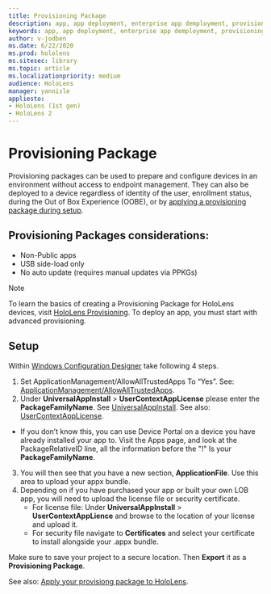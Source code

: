```yaml
---
title: Provisioning Package
description: app, app deployment, enterprise app demployment, provisioning 
keywords: app, app deployment, enterprise app demployment, provisioning 
author: v-jodben
ms.date: 6/22/2020
ms.prod: hololens
ms.sitesec: library
ms.topic: article
ms.localizationpriority: medium
audience: HoloLens
manager: yannisle
appliesto:
- HoloLens (1st gen)
- HoloLens 2
---
```


# Provisioning Package

Provisioning packages can be used to prepare and configure devices in an environment without access to endpoint management. They can also be deployed to a device regardless of identity of the user, enrollment status, during the Out of Box Experience (OOBE), or by [applying a provisioning package during setup](https://docs.microsoft.com/hololens/hololens-provisioning##apply-a-provisioning-package-to-hololens-during-setup).

## Provisioning Packages considerations:
* Non-Public apps
* USB side-load only
* No auto update (requires manual updates via PPKGs)

> [!NOTE] 
> To learn the basics of creating a Provisioning Package for HoloLens devices, visit [HoloLens Provisioning](https://docs.microsoft.com/hololens/hololens-provisioning). To deploy an app, you must start with advanced provisioning. 

## Setup

Within [Windows Configuration Designer](https://www.microsoft.com/store/productId/9NBLGGH4TX22) take following 4 steps.

1. Set ApplicationManagement/AllowAllTrustedApps To “Yes”. See: [ApplicationManagement/AllowAllTrustedApps](https://docs.microsoft.com/windows/client-management/mdm/policy-csp-applicationmanagement#applicationmanagement-allowalltrustedapps).
2. Under **UniversalAppInstall** > **UserContextAppLicense** please enter the **PackageFamilyName**. See [UniversalAppInstall](https://docs.microsoft.com/windows/configuration/wcd/wcd-universalappinstall). See also: [UserContextAppLicense](https://docs.microsoft.com/windows/configuration/wcd/wcd-universalappinstall#usercontextapplicense).
- If you don’t know this, you can use Device Portal on a device you have already installed your app to. Visit the Apps page, and look at the PackageRelativeID line, all the information before the "!" Is your **PackageFamilyName**.
3. You will then see that you have a new section, **ApplicationFile**. Use this area to upload your appx bundle. 
4. Depending on if you have purchased your app or built your own LOB app, you will need to upload the license file or security certificate.
    - For license file: Under **UniversalAppInstall** > **UserContextAppLience** and browse to the location of your license and upload it. 
    - For security file navigate to **Certificates** and select your certificate to install alongside your .appx bundle. 

Make sure to save your project to a secure location. Then **Export** it as a **Provisioning Package**.  
    
See also: [Apply your provisiong package to HoloLens](https://docs.microsoft.com/hololens/hololens-provisioning#apply-a-provisioning-package-to-hololens-during-setup).
